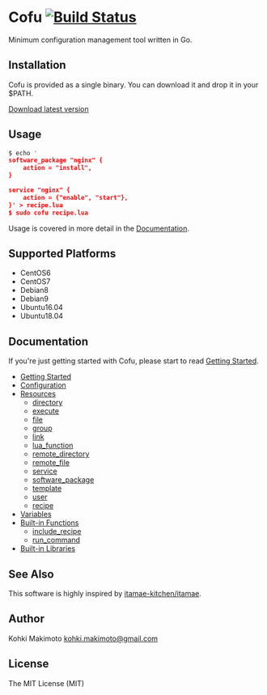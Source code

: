# Cofu [![Build Status](https://travis-ci.org/kohkimakimoto/cofu.svg?branch=master)](https://travis-ci.org/kohkimakimoto/cofu)

Minimum configuration management tool written in Go.

## Installation

Cofu is provided as a single binary. You can download it and drop it in your $PATH.

[Download latest version](https://github.com/kohkimakimoto/cofu/releases/latest)

## Usage

```lua
$ echo '
software_package "nginx" {
    action = "install",
}

service "nginx" {
    action = {"enable", "start"},
}' > recipe.lua
$ sudo cofu recipe.lua
```

Usage is covered in more detail in the [Documentation](#documentation).

## Supported Platforms

* CentOS6
* CentOS7
* Debian8
* Debian9
* Ubuntu16.04
* Ubuntu18.04

## Documentation

If you're just getting started with Cofu, please start to read [Getting Started](docs/getting-started.md).

* [Getting Started](docs/getting-started.md)
* [Configuration](docs/configuration.md)
* [Resources](docs/resources.md)
    * [directory](docs/resources_directory.md)
    * [execute](docs/resources_execute.md)
    * [file](docs/resources_file.md)
    * [group](docs/resources_group.md)
    * [link](docs/resources_link.md)
    * [lua_function](docs/resources_lua_function.md)
    * [remote_directory](docs/resources_remote_directory.md)
    * [remote_file](docs/resources_remote_file.md)
    * [service](docs/resources_service.md)
    * [software_package](docs/resources_software_package.md)
    * [template](docs/resources_template.md)
    * [user](docs/resources_user.md)
    * [recipe](resources_recipe.md)
* [Variables](docs/variables.md)
* [Built-in Functions](docs/built-in-functions.md)
    * [include_recipe](docs/built-in-functions_include_recipe.md)
    * [run_command](docs/built-in-functions_run_command.md)
* [Built-in Libraries](docs/built-in-libraries.md)

## See Also

This software is highly inspired by [itamae-kitchen/itamae](https://github.com/itamae-kitchen/itamae).

## Author

Kohki Makimoto <kohki.makimoto@gmail.com>

## License

The MIT License (MIT)
